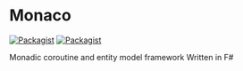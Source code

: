 # Monaco
[![Packagist](https://img.shields.io/badge/status-experimental-orange.svg)]()
[![Packagist](https://img.shields.io/badge/license-MIT-blue.svg)]()  

Monadic coroutine and entity model framework
Written in F#

